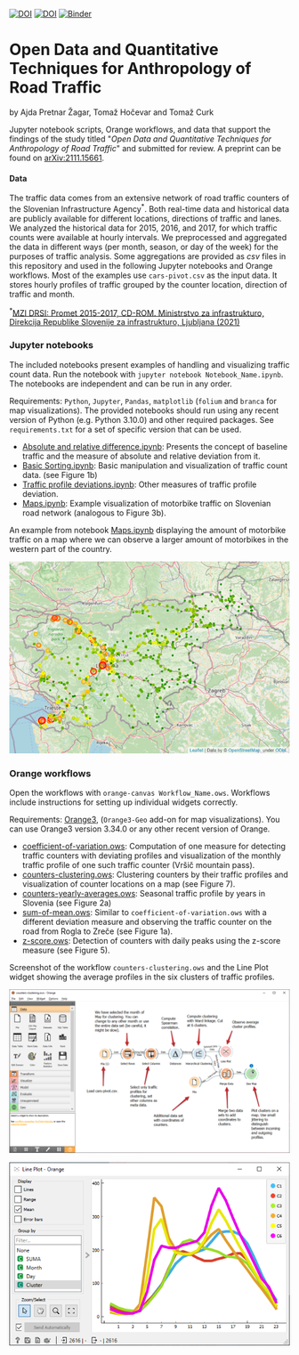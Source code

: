 [![DOI](https://img.shields.io/badge/DOI-arXiv-red)](https://arxiv.org/abs/2111.15661)
[![DOI](https://img.shields.io/badge/DOI-figshare-orange)](https://doi.org/10.6084/m9.figshare.13259093)
[![Binder](https://mybinder.org/badge_logo.svg)](https://mybinder.org/v2/gh/ajdapretnar/traffic-flows/HEAD)

# Open Data and Quantitative Techniques for Anthropology of Road Traffic
by Ajda Pretnar Žagar, Tomaž Hočevar and Tomaž Curk

Jupyter notebook scripts, Orange workflows, and data that support the findings of the study titled "*Open Data and Quantitative Techniques for Anthropology of Road Traffic*" and submitted for review. A preprint can be found on [arXiv:2111.15661](https://arxiv.org/abs/2111.15661).

#### Data

The traffic data comes from an extensive network of road traffic counters of the Slovenian Infrastructure Agency<sup>*</sup>. Both real-time data and historical data are publicly
available for different locations, directions of traffic and lanes. We analyzed the historical data for 2015, 2016, and 2017, for which traffic counts were available at hourly intervals. We preprocessed and aggregated the data in different ways (per month, season, or day of the week) for the purposes of traffic analysis. Some aggregations are provided as *csv* files in this repository and used in the following Jupyter notebooks and Orange workflows. Most of the examples use `cars-pivot.csv` as the input data. It stores hourly profiles of traffic grouped by the counter location, direction of traffic and month.

<sup>*</sup>[MZI DRSI: Promet 2015-2017, CD-ROM. Ministrstvo za infrastrukturo, Direkcija Republike Slovenije za infrastrukturo, Ljubljana (2021)](
https://www.gov.si/zbirke/storitve/narocilo-publikacije-oziroma-zgoscenke-promet)

### Jupyter notebooks

The included notebooks present examples of handling and visualizing traffic count data. Run the notebook with `jupyter notebook Notebook_Name.ipynb`. The notebooks are independent and can be run in any order.

Requirements: `Python`, `Jupyter`, `Pandas`, `matplotlib` (`folium` and `branca` for map visualizations). The provided notebooks should run using any recent version of Python (e.g. Python 3.10.0) and other required packages. See `requirements.txt` for a set of specific version that can be used.

- [Absolute and relative difference.ipynb](https://github.com/ajdapretnar/traffic-flows/blob/master/Absolute%20and%20relative%20difference.ipynb): Presents the concept of baseline traffic and the measure of absolute and relative deviation from it.
- [Basic Sorting.ipynb](https://github.com/ajdapretnar/traffic-flows/blob/master/Basic%20Sorting.ipynb): Basic manipulation and visualization of traffic count data. (see Figure 1b)
- [Traffic profile deviations.ipynb](https://github.com/ajdapretnar/traffic-flows/blob/master/Traffic%20profile%20deviations.ipynb): Other measures of traffic profile deviation.
- [Maps.ipynb](https://github.com/ajdapretnar/traffic-flows/blob/master/Maps.ipynb): Example visualization of motorbike traffic on Slovenian road network (analogous to Figure 3b).

An example from notebook [Maps.ipynb](https://github.com/ajdapretnar/traffic-flows/blob/master/Maps.ipynb) displaying the amount of motorbike traffic on a map where we can observe a larger amount of motorbikes in the western part of the country.

![Motorbikes](motorbikes-map.png)

### Orange workflows

Open the workflows with `orange-canvas Workflow_Name.ows`. Workflows include instructions for setting up individual widgets correctly.

Requirements: [Orange3](https://orangedatamining.com/download/), (`Orange3-Geo` add-on for map visualizations). You can use Orange3 version 3.34.0 or any other recent version of Orange.

- [coefficient-of-variation.ows](https://github.com/ajdapretnar/traffic-flows/blob/master/coefficient-of-variation.ows): Computation of one measure for detecting traffic counters with deviating profiles and visualization of the monthly traffic profile of one such traffic counter (Vršič mountain pass).
- [counters-clustering.ows](https://github.com/ajdapretnar/traffic-flows/blob/master/counters-clustering.ows): Clustering counters by their traffic profiles and visualization of counter locations on a map (see Figure 7).
- [counters-yearly-averages.ows](https://github.com/ajdapretnar/traffic-flows/blob/master/counters-yearly-averages.ows): Seasonal traffic profile by years in Slovenia (see Figure 2a) 
- [sum-of-mean.ows](https://github.com/ajdapretnar/traffic-flows/blob/master/sum-of-mean.ows): Similar to `coefficient-of-variation.ows` with a different deviation measure and observing the traffic counter on the road from Rogla to Zreče (see Figure 1a).
- [z-score.ows](https://github.com/ajdapretnar/traffic-flows/blob/master/z-score.ows): Detection of counters with daily peaks using the z-score measure (see Figure 5).



Screenshot of the workflow `counters-clustering.ows` and the Line Plot widget showing the average profiles in the six clusters of traffic profiles.

![Counters clustering](counters-clustering.png)

![Counters clustering](line-plot.png)
